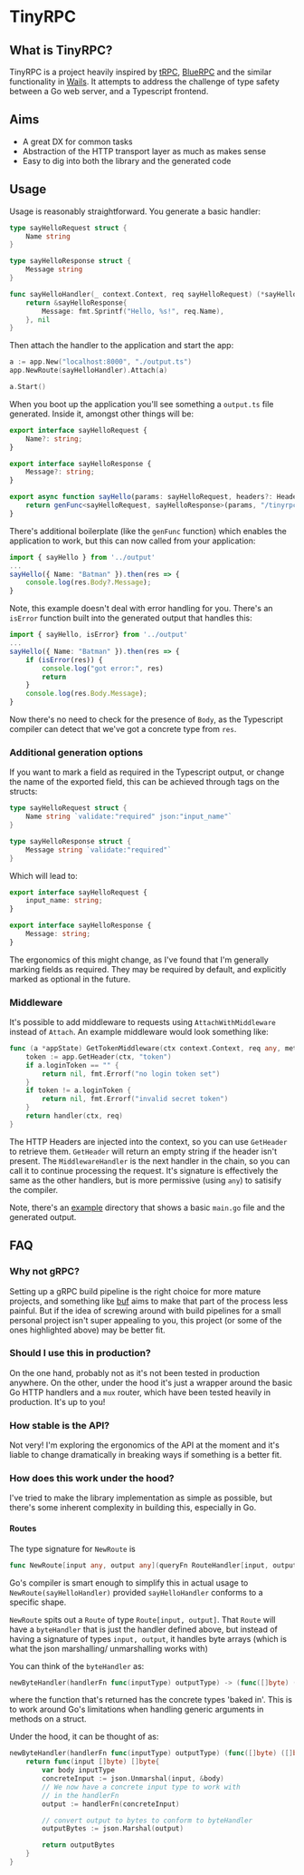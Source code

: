 # TinyRPC

## What is TinyRPC?
TinyRPC is a project heavily inspired by [tRPC](https://github.com/trpc/trpc), [BlueRPC](https://github.com/blue-rpc/bluerpc) and the similar functionality in [Wails](https://github.com/wailsapp/wails). It attempts to address the challenge of type safety between a Go web server, and a Typescript frontend.

## Aims
- A great DX for common tasks
- Abstraction of the HTTP transport layer as much as makes sense
- Easy to dig into both the library and the generated code

## Usage
Usage is reasonably straightforward. You generate a basic handler:

```go
type sayHelloRequest struct {
	Name string
}

type sayHelloResponse struct {
	Message string
}

func sayHelloHandler(_ context.Context, req sayHelloRequest) (*sayHelloResponse, error) {
	return &sayHelloResponse{
		Message: fmt.Sprintf("Hello, %s!", req.Name),
	}, nil
}
```

Then attach the handler to the application and start the app:

```go
a := app.New("localhost:8000", "./output.ts")
app.NewRoute(sayHelloHandler).Attach(a)

a.Start()
```

When you boot up the application you'll see something a `output.ts` file generated. Inside it, amongst other things will be:
```typescript
export interface sayHelloRequest {
	Name?: string;
}

export interface sayHelloResponse {
	Message?: string;
}

export async function sayHello(params: sayHelloRequest, headers?: HeadersInit): Promise<Response<sayHelloResponse> | Error> {
	return genFunc<sayHelloRequest, sayHelloResponse>(params, "/tinyrpc/sayHello", headers);
}
```

There's additional boilerplate (like the `genFunc` function) which enables the application to work, but this can now called from your application:

```typescript
import { sayHello } from '../output'
...
sayHello({ Name: "Batman" }).then(res => {
	console.log(res.Body?.Message);
}
```

Note, this example doesn't deal with error handling for you. There's an `isError` function built into the generated output that handles this:

```typescript
import { sayHello, isError} from '../output'
...
sayHello({ Name: "Batman" }).then(res => {
	if (isError(res)) {
		console.log("got error:", res)
		return
	}
	console.log(res.Body.Message);
}
```

Now there's no need to check for the presence of `Body`, as the Typescript compiler can detect that we've got a concrete type from `res`.

### Additional generation options
If you want to mark a field as required in the Typescript output, or change the name of the exported field, this can be achieved through tags on the structs:
```go
type sayHelloRequest struct {
	Name string `validate:"required" json:"input_name"`
}

type sayHelloResponse struct {
	Message string `validate:"required"`
}
```
Which will lead to:
```typescript
export interface sayHelloRequest {
	input_name: string;
}

export interface sayHelloResponse {
	Message: string;
}
```

The ergonomics of this might change, as I've found that I'm generally marking fields as required. They may be required by default, and explicitly marked as optional in the future.

### Middleware
It's possible to add middleware to requests using `AttachWithMiddleware` instead of `Attach`. An example middleware would look something like:

```go
func (a *appState) GetTokenMiddleware(ctx context.Context, req any, method string, handler app.MiddlewareHandler) (any, error) {
	token := app.GetHeader(ctx, "token")
	if a.loginToken == "" {
		return nil, fmt.Errorf("no login token set")
	}
	if token != a.loginToken {
		return nil, fmt.Errorf("invalid secret token")
	}
	return handler(ctx, req)
}
```

The HTTP Headers are injected into the context, so you can use `GetHeader` to retrieve them. `GetHeader` will return an empty string if the header isn't present. The `MiddlewareHandler` is the next handler in the chain, so you can call it to continue processing the request. It's signature is effectively the same as the other handlers, but is more permissive (using `any`) to satisify the compiler.


Note, there's an [example](./example) directory that shows a basic `main.go` file and the generated output.



## FAQ
### Why not gRPC?
Setting up a gRPC build pipeline is the right choice for more mature projects, and something like [buf](http://buf.build) aims to make that part of the process less painful. But if the idea of screwing around with build pipelines for a small personal project isn't super appealing to you, this project (or some of the ones highlighted above) may be better fit.

### Should I use this in production?
On the one hand, probably not as it's not been tested in production anywhere. On the other, under the hood it's just a wrapper around the basic Go HTTP handlers and a `mux` router, which have been tested heavily in production. It's up to you!

### How stable is the API?
Not very! I'm exploring the ergonomics of the API at the moment and it's liable to change dramatically in breaking ways if something is a better fit.

### How does this work under the hood?
I've tried to make the library implementation as simple as possible, but there's some inherent complexity in building this, especially in Go.

#### Routes
The type signature for `NewRoute` is
```go
func NewRoute[input any, output any](queryFn RouteHandler[input, output]) *Route[input, output] {
```

Go's compiler is smart enough to simplify this in actual usage to `NewRoute(sayHelloHandler)` provided `sayHelloHandler` conforms to a specific shape.

`NewRoute` spits out a `Route` of type `Route[input, output]`. That `Route` will have a `byteHandler` that is just the handler defined above, but instead of having a signature of types `input, output`, it handles byte arrays (which is what the json marshalling/ unmarshalling works with)

You can think of the `byteHandler` as:
```go
newByteHandler(handlerFn func(inputType) outputType) -> (func([]byte) ([]byte))
```
where the function that's returned has the concrete types 'baked in'. This is to work around Go's limitations when handling generic arguments in methods on a struct.

Under the hood, it can be thought of as:
```go
newByteHandler(handlerFn func(inputType) outputType) (func([]byte) ([]byte)) {
	return func(input []byte) []byte{
		var body inputType
		concreteInput := json.Unmarshal(input, &body)
		// We now have a concrete input type to work with
		// in the handlerFn
		output := handlerFn(concreteInput)

		// convert output to bytes to conform to byteHandler
		outputBytes := json.Marshal(output)

		return outputBytes
	}
}
```

